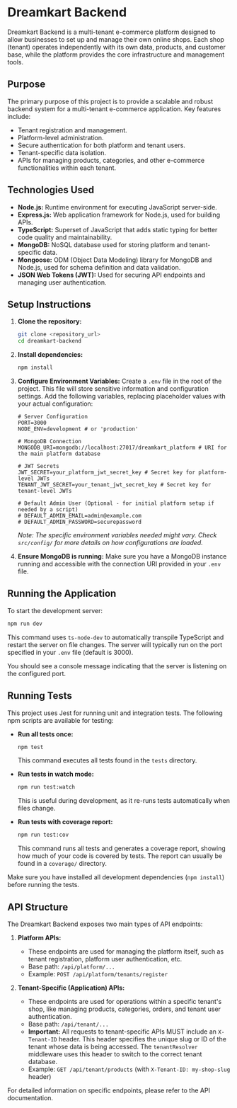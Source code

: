 # Dreamkart Backend

Dreamkart Backend is a multi-tenant e-commerce platform designed to allow businesses to set up and manage their own online shops. Each shop (tenant) operates independently with its own data, products, and customer base, while the platform provides the core infrastructure and management tools.

## Purpose

The primary purpose of this project is to provide a scalable and robust backend system for a multi-tenant e-commerce application. Key features include:
- Tenant registration and management.
- Platform-level administration.
- Secure authentication for both platform and tenant users.
- Tenant-specific data isolation.
- APIs for managing products, categories, and other e-commerce functionalities within each tenant.

## Technologies Used

- **Node.js:** Runtime environment for executing JavaScript server-side.
- **Express.js:** Web application framework for Node.js, used for building APIs.
- **TypeScript:** Superset of JavaScript that adds static typing for better code quality and maintainability.
- **MongoDB:** NoSQL database used for storing platform and tenant-specific data.
- **Mongoose:** ODM (Object Data Modeling) library for MongoDB and Node.js, used for schema definition and data validation.
- **JSON Web Tokens (JWT):** Used for securing API endpoints and managing user authentication.

## Setup Instructions

1.  **Clone the repository:**
    ```bash
    git clone <repository_url>
    cd dreamkart-backend
    ```

2.  **Install dependencies:**
    ```bash
    npm install
    ```

3.  **Configure Environment Variables:**
    Create a `.env` file in the root of the project. This file will store sensitive information and configuration settings. Add the following variables, replacing placeholder values with your actual configuration:

    ```env
    # Server Configuration
    PORT=3000
    NODE_ENV=development # or 'production'

    # MongoDB Connection
    MONGODB_URI=mongodb://localhost:27017/dreamkart_platform # URI for the main platform database

    # JWT Secrets
    JWT_SECRET=your_platform_jwt_secret_key # Secret key for platform-level JWTs
    TENANT_JWT_SECRET=your_tenant_jwt_secret_key # Secret key for tenant-level JWTs

    # Default Admin User (Optional - for initial platform setup if needed by a script)
    # DEFAULT_ADMIN_EMAIL=admin@example.com
    # DEFAULT_ADMIN_PASSWORD=securepassword
    ```
    *Note: The specific environment variables needed might vary. Check `src/config/` for more details on how configurations are loaded.*

4.  **Ensure MongoDB is running:**
    Make sure you have a MongoDB instance running and accessible with the connection URI provided in your `.env` file.

## Running the Application

To start the development server:

```bash
npm run dev
```

This command uses `ts-node-dev` to automatically transpile TypeScript and restart the server on file changes. The server will typically run on the port specified in your `.env` file (default is 3000).

You should see a console message indicating that the server is listening on the configured port.

## Running Tests

This project uses Jest for running unit and integration tests. The following npm scripts are available for testing:

-   **Run all tests once:**
    ```bash
    npm test
    ```
    This command executes all tests found in the `tests` directory.

-   **Run tests in watch mode:**
    ```bash
    npm run test:watch
    ```
    This is useful during development, as it re-runs tests automatically when files change.

-   **Run tests with coverage report:**
    ```bash
    npm run test:cov
    ```
    This command runs all tests and generates a coverage report, showing how much of your code is covered by tests. The report can usually be found in a `coverage/` directory.

Make sure you have installed all development dependencies (`npm install`) before running the tests.

## API Structure

The Dreamkart Backend exposes two main types of API endpoints:

1.  **Platform APIs:**
    -   These endpoints are used for managing the platform itself, such as tenant registration, platform user authentication, etc.
    -   Base path: `/api/platform/...`
    -   Example: `POST /api/platform/tenants/register`

2.  **Tenant-Specific (Application) APIs:**
    -   These endpoints are used for operations within a specific tenant's shop, like managing products, categories, orders, and tenant user authentication.
    -   Base path: `/api/tenant/...`
    -   **Important:** All requests to tenant-specific APIs MUST include an `X-Tenant-ID` header. This header specifies the unique slug or ID of the tenant whose data is being accessed. The `tenantResolver` middleware uses this header to switch to the correct tenant database.
    -   Example: `GET /api/tenant/products` (with `X-Tenant-ID: my-shop-slug` header)

For detailed information on specific endpoints, please refer to the API documentation.
